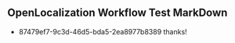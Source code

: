 ## OpenLocalization Workflow Test MarkDown

* 87479ef7-9c3d-46d5-bda5-2ea8977b8389 
thanks!



<!--HONumber=Feb16_HO3-->
